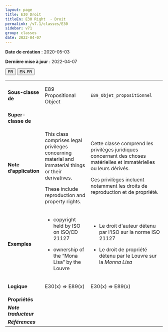 ```yaml
---
layout: page
title: E30 Droit
titleEn: E30 Right  - Droit
permalink: /v7.1/classes/E30
sidebar: v71
group: classes
date: 2022-04-07
---
```


**Date de création** : 2020-05-03

**Dernière mise à jour** : 2022-04-07

<div class="lang-buttons">
  <button id="fr" class="activate">FR</button>
  <button id="en-fr">EN-FR</button>
</div>

<table>
				<tbody>
				<tr>
					<td><strong>Sous-classe de</strong></td>
					<td class="en"><p>E89 Propositional Object<strong></strong></p>
							<p></p>
							</td>
						<td><p><code class="language-plaintext highlighter-rouge">E89_Objet_propositionnel</code> </p>
							</td>
						</tr>
					<tr>
					<td><strong>Super-classe de</strong></td>
					<td class="en"><p></p>
							</td>
						<td><p></p>
							</td>
						</tr>
					<tr>
					<td><strong>Note d’application</strong></td>
					<td class="en"><p>This class comprises legal privileges concerning material and immaterial things or their derivatives. <strong></strong></p>
							<p>These include reproduction and property rights.</p>
							</td>
						<td><p>Cette classe comprend les privilèges juridiques concernant des choses matérielles et immatérielles ou leurs dérivés.</p>
							<p>Ces privilèges incluent notamment les droits de reproduction et de propriété.</p>
							</td>
						</tr>
					<tr>
					<td><strong>Exemples</strong></td>
					<td class="en"><ul><li><p>copyright held by ISO on ISO/CD 21127<strong></strong></p>
							</li>
									<li><p>ownership of the “Mona Lisa” by the Louvre<strong></strong></p>
							</li></ul>
										<p></p>
							</td>
						<td><ul><li><p>Le droit d'auteur détenu par l'ISO sur la norme ISO 21127</p>
							</li>
									<li><p>Le droit de propriété détenu par le Louvre sur la <em>Monna Lisa</em></p>
							</li></ul>
										</td>
						</tr>
					<tr>
					<td><strong>Logique</strong></td>
					<td class="en"><p>E30(x) ⇒ E89(x)</p>
							</td>
						<td><p>E30(x) ⇒ E89(x)</p>
							</td>
						</tr>
					<tr>
					<td><strong>Propriétés</strong></td>
					<td class="en"><p></p>
							</td>
						<td><p></p>
							</td>
						</tr>
					<tr>
					<td><strong><em>Note traducteur</em></strong></td>
					<td colspan="2"><p></p>
							</td>
						</tr>
					<tr>
					<td><strong><em>Références</em></strong></td>
					<td colspan="2"><p></p>
							</td>
						</tr>
					</tbody>
				</table>
				